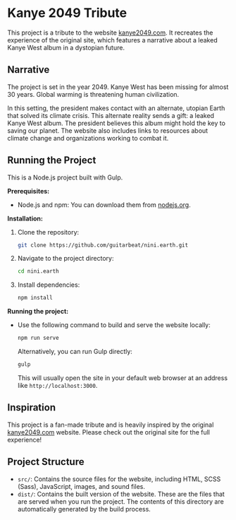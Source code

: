# Kanye 2049 Tribute

This project is a tribute to the website [kanye2049.com](https://kanye2049.com/). It recreates the experience of the original site, which features a narrative about a leaked Kanye West album in a dystopian future.

## Narrative

The project is set in the year 2049. Kanye West has been missing for almost 30 years. Global warming is threatening human civilization.

In this setting, the president makes contact with an alternate, utopian Earth that solved its climate crisis. This alternate reality sends a gift: a leaked Kanye West album. The president believes this album might hold the key to saving our planet. The website also includes links to resources about climate change and organizations working to combat it.

## Running the Project

This is a Node.js project built with Gulp.

**Prerequisites:**

*   Node.js and npm: You can download them from [nodejs.org](https://nodejs.org/).

**Installation:**

1.  Clone the repository:
    ```bash
    git clone https://github.com/guitarbeat/nini.earth.git
    ```
2.  Navigate to the project directory:
    ```bash
    cd nini.earth
    ```
3.  Install dependencies:
    ```bash
    npm install
    ```

**Running the project:**

*   Use the following command to build and serve the website locally:
    ```bash
    npm run serve
    ```
    Alternatively, you can run Gulp directly:
    ```bash
    gulp
    ```
    This will usually open the site in your default web browser at an address like `http://localhost:3000`.

## Inspiration

This project is a fan-made tribute and is heavily inspired by the original [kanye2049.com](https://kanye2049.com/) website. Please check out the original site for the full experience!

## Project Structure

*   `src/`: Contains the source files for the website, including HTML, SCSS (Sass), JavaScript, images, and sound files.
*   `dist/`: Contains the built version of the website. These are the files that are served when you run the project. The contents of this directory are automatically generated by the build process.
